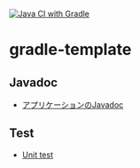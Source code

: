 [![Java CI with Gradle](https://github.com/KawakamiRenya/gradle-template/actions/workflows/gradle.yml/badge.svg?branch=main&event=push)](https://github.com/KawakamiRenya/gradle-template/actions/workflows/gradle.yml)

# gradle-template
## Javadoc
- [アプリケーションのJavadoc](https://kawakamirenya.github.io/gradle-template/docs/javadoc/gradle/template/package-summary.html)

## Test
- [Unit test](https://kawakamirenya.github.io/gradle-template/docs/test-reports/index.html)
